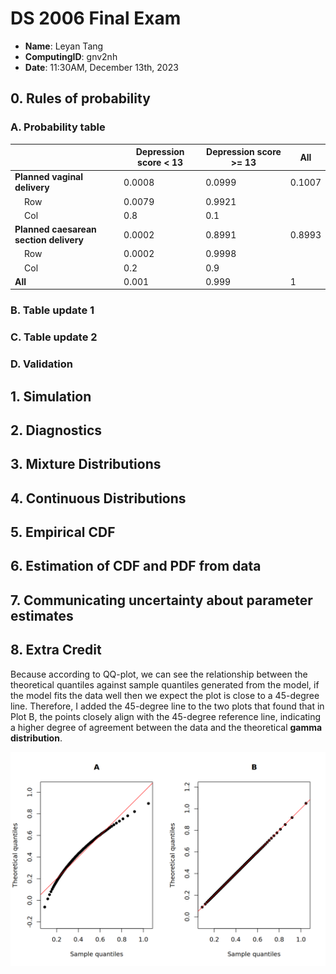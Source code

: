 # DS 2006 Final Exam
- **Name**: Leyan Tang
- **ComputingID**: gnv2nh
- **Date**: 11:30AM, December 13th, 2023

## 0. Rules of probability
### A. Probability table
|             | Depression score < 13   | Depression score >= 13 | All  |
| ----------- | ----------- | ----------- | ----------- |
| **Planned vaginal delivery** | 0.0008    | 0.0999    | 0.1007 |
| &nbsp;&nbsp;&nbsp; Row |0.0079| 0.9921  | |
| &nbsp;&nbsp;&nbsp; Col | 0.8 | 0.1  | |
| **Planned caesarean section delivery** | 0.0002  |0.8991   | 0.8993 |
| &nbsp;&nbsp;&nbsp; Row | 0.0002  | 0.9998  | |
| &nbsp;&nbsp;&nbsp; Col | 0.2 |0.9 | |
| **All** | 0.001  | 0.999   | 1 |

### B. Table update 1


### C. Table update 2


### D. Validation



## 1. Simulation


## 2. Diagnostics



## 3. Mixture Distributions


## 4. Continuous Distributions


## 5. Empirical CDF



## 6. Estimation of CDF and PDF from data


## 7. Communicating uncertainty about parameter estimates


## 8. Extra Credit
Because according to QQ-plot, we can see the relationship between the theoretical quantiles against sample quantiles generated from the model, if the model fits the data well then we expect the plot is close to a 45-degree line. Therefore, I added the 45-degree line to the two plots that found that in Plot B, the points closely align with the 45-degree reference line, indicating a higher degree of agreement between the data and the theoretical **gamma distribution**. 

![image](q8.png)